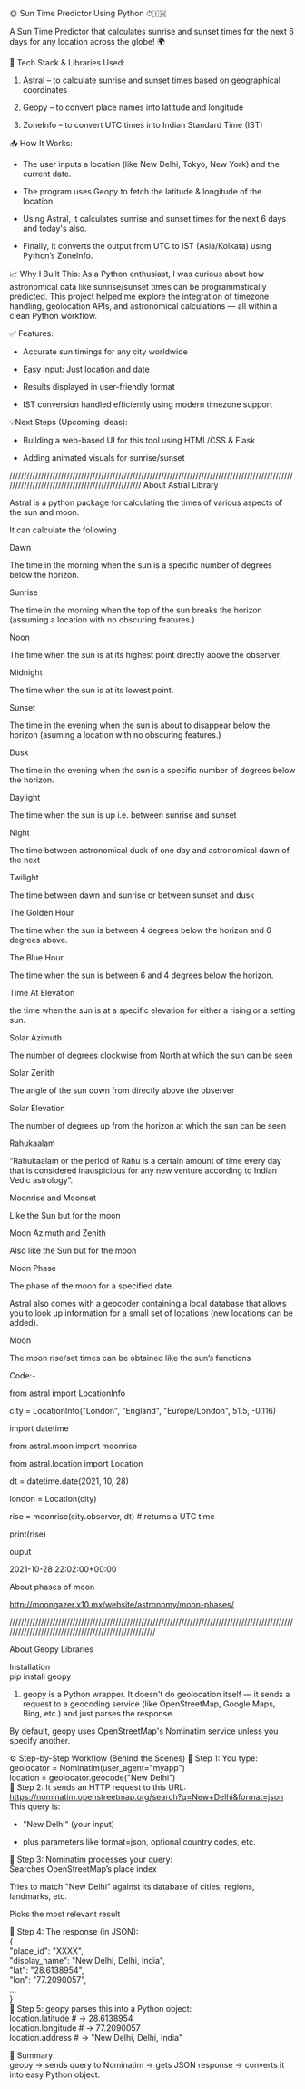 🌞 Sun Time Predictor Using Python ⏱🇮🇳

A Sun Time Predictor that calculates sunrise and sunset times for the next 6 days for any location across the globe! 🌍

🔧 Tech Stack & Libraries Used:

1. Astral – to calculate sunrise and sunset times based on geographical coordinates

2. Geopy – to convert place names into latitude and longitude

3. ZoneInfo – to convert UTC times into Indian Standard Time (IST)

📥 How It Works:

* The user inputs a location (like New Delhi, Tokyo, New York) and the current date.

* The program uses Geopy to fetch the latitude & longitude of the location.

* Using Astral, it calculates sunrise and sunset times for the next 6 days and today's also.

* Finally, it converts the output from UTC to IST (Asia/Kolkata) using Python’s ZoneInfo.

📈 Why I Built This: As a Python enthusiast, I was curious about how astronomical data like sunrise/sunset times can be programmatically predicted. This project helped me explore the integration of timezone handling, geolocation APIs, and astronomical calculations — all within a clean Python workflow.

✅ Features:

* Accurate sun timings for any city worldwide

* Easy input: Just location and date

* Results displayed in user-friendly format

* IST conversion handled efficiently using modern timezone support

💡Next Steps (Upcoming Ideas):

* Building a web-based UI for this tool using HTML/CSS & Flask

* Adding animated visuals for sunrise/sunset

/////////////////////////////////////////////////////////////////////////////////////////////////////////////////////////////////////////////////
About Astral Library

Astral is a python package for calculating the times of various aspects of the sun and moon.

It can calculate the following

Dawn

The time in the morning when the sun is a specific number of degrees below the horizon.

Sunrise

The time in the morning when the top of the sun breaks the horizon (assuming a location with no obscuring features.)

Noon

The time when the sun is at its highest point directly above the observer.

Midnight

The time when the sun is at its lowest point.

Sunset

The time in the evening when the sun is about to disappear below the horizon (asuming a location with no obscuring features.)

Dusk

The time in the evening when the sun is a specific number of degrees below the horizon.

Daylight

The time when the sun is up i.e. between sunrise and sunset

Night

The time between astronomical dusk of one day and astronomical dawn of the next

Twilight

The time between dawn and sunrise or between sunset and dusk

The Golden Hour

The time when the sun is between 4 degrees below the horizon and 6 degrees above.

The Blue Hour

The time when the sun is between 6 and 4 degrees below the horizon.

Time At Elevation

the time when the sun is at a specific elevation for either a rising or a setting sun.

Solar Azimuth

The number of degrees clockwise from North at which the sun can be seen

Solar Zenith

The angle of the sun down from directly above the observer

Solar Elevation

The number of degrees up from the horizon at which the sun can be seen

Rahukaalam

“Rahukaalam or the period of Rahu is a certain amount of time every day that is considered inauspicious for any new venture according to Indian Vedic astrology”.

Moonrise and Moonset

Like the Sun but for the moon

Moon Azimuth and Zenith

Also like the Sun but for the moon

Moon Phase

The phase of the moon for a specified date.

Astral also comes with a geocoder containing a local database that allows you to look up information for a small set of locations (new locations can be added).

Moon

The moon rise/set times can be obtained like the sun’s functions

Code:-

from astral import LocationInfo

city = LocationInfo("London", "England", "Europe/London", 51.5, -0.116)

import datetime

from astral.moon import moonrise

from astral.location import Location

dt = datetime.date(2021, 10, 28)

london = Location(city)

rise = moonrise(city.observer, dt)  # returns a UTC time

print(rise)

ouput

2021-10-28 22:02:00+00:00

About phases of moon 

http://moongazer.x10.mx/website/astronomy/moon-phases/ 

//////////////////////////////////////////////////////////////////////////////////////////////////////////////////////////////////////////////////////  
  
About Geopy Libraries  

Installation  
pip install geopy  

1. geopy is a Python wrapper.
It doesn't do geolocation itself — it sends a request to a geocoding service (like OpenStreetMap, Google Maps, Bing, etc.) and just parses the response.

By default, geopy uses OpenStreetMap's Nominatim service unless you specify another.

⚙️ Step-by-Step Workflow (Behind the Scenes)
🔹 Step 1: You type:  
geolocator = Nominatim(user_agent="myapp")  
location = geolocator.geocode("New Delhi")  
🔹 Step 2: It sends an HTTP request to this URL:    
https://nominatim.openstreetmap.org/search?q=New+Delhi&format=json  
This query is:  

* "New Delhi" (your input)

* plus parameters like format=json, optional country codes, etc.  

🔹 Step 3: Nominatim processes your query:  
Searches OpenStreetMap’s place index  

Tries to match "New Delhi" against its database of cities, regions, landmarks, etc.  

Picks the most relevant result  

🔹 Step 4: The response (in JSON):    
  {  
    "place_id": "XXXX",  
    "display_name": "New Delhi, Delhi, India",  
    "lat": "28.6138954",  
    "lon": "77.2090057",  
    ...  
  }  
🔹 Step 5: geopy parses this into a Python object:  
location.latitude  # → 28.6138954  
location.longitude # → 77.2090057  
location.address   # → "New Delhi, Delhi, India"  

🧠 Summary:  
geopy → sends query to Nominatim → gets JSON response → converts it into easy Python object.  
